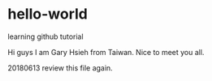 # hello-world
learning github tutorial

Hi guys
I am Gary Hsieh from Taiwan.
Nice to meet you all.

20180613 review this file again.
